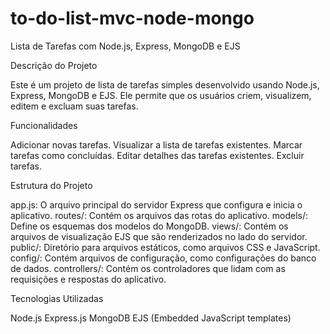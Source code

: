 # to-do-list-mvc-node-mongo

Lista de Tarefas com Node.js, Express, MongoDB e EJS

Descrição do Projeto

Este é um projeto de lista de tarefas simples desenvolvido usando Node.js, Express, MongoDB e EJS. 
Ele permite que os usuários criem, visualizem, editem e excluam suas tarefas.

Funcionalidades

Adicionar novas tarefas.
Visualizar a lista de tarefas existentes.
Marcar tarefas como concluídas.
Editar detalhes das tarefas existentes.
Excluir tarefas.

Estrutura do Projeto

app.js: O arquivo principal do servidor Express que configura e inicia o aplicativo.
routes/: Contém os arquivos das rotas do aplicativo.
models/: Define os esquemas dos modelos do MongoDB.
views/: Contém os arquivos de visualização EJS que são renderizados no lado do servidor.
public/: Diretório para arquivos estáticos, como arquivos CSS e JavaScript.
config/: Contém arquivos de configuração, como configurações do banco de dados.
controllers/: Contém os controladores que lidam com as requisições e respostas do aplicativo.

Tecnologias Utilizadas

Node.js
Express.js
MongoDB
EJS (Embedded JavaScript templates)
